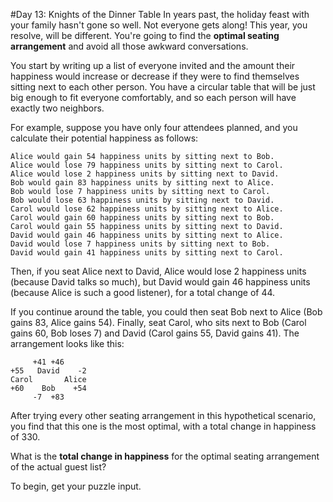 #Day 13: Knights of the Dinner Table
In years past, the holiday feast with your family hasn't gone so well. Not everyone gets along! This year, you 
resolve, will be different. You're going to find the **optimal seating arrangement** and avoid all those awkward 
conversations.

You start by writing up a list of everyone invited and the amount their happiness would increase or decrease if 
they were to find themselves sitting next to each other person. You have a circular table that will be just big 
enough to fit everyone comfortably, and so each person will have exactly two neighbors.

For example, suppose you have only four attendees planned, and you calculate their potential happiness as follows:
```
Alice would gain 54 happiness units by sitting next to Bob.
Alice would lose 79 happiness units by sitting next to Carol.
Alice would lose 2 happiness units by sitting next to David.
Bob would gain 83 happiness units by sitting next to Alice.
Bob would lose 7 happiness units by sitting next to Carol.
Bob would lose 63 happiness units by sitting next to David.
Carol would lose 62 happiness units by sitting next to Alice.
Carol would gain 60 happiness units by sitting next to Bob.
Carol would gain 55 happiness units by sitting next to David.
David would gain 46 happiness units by sitting next to Alice.
David would lose 7 happiness units by sitting next to Bob.
David would gain 41 happiness units by sitting next to Carol.
```
Then, if you seat Alice next to David, Alice would lose 2 happiness units (because David talks so much), but 
David would gain 46 happiness units (because Alice is such a good listener), for a total change of 44.

If you continue around the table, you could then seat Bob next to Alice (Bob gains 83, Alice gains 54). Finally, 
seat Carol, who sits next to Bob (Carol gains 60, Bob loses 7) and David (Carol gains 55, David gains 41). 
The arrangement looks like this:
```
     +41 +46
+55   David    -2
Carol       Alice
+60    Bob    +54
     -7  +83
```
After trying every other seating arrangement in this hypothetical scenario, you find that this one is the most optimal,
with a total change in happiness of 330.

What is the **total change in happiness** for the optimal seating arrangement of the actual guest list?

To begin, get your puzzle input.